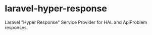 laravel-hyper-response
======================

Laravel "Hyper Response" Service Provider for HAL and ApiProblem responses.
